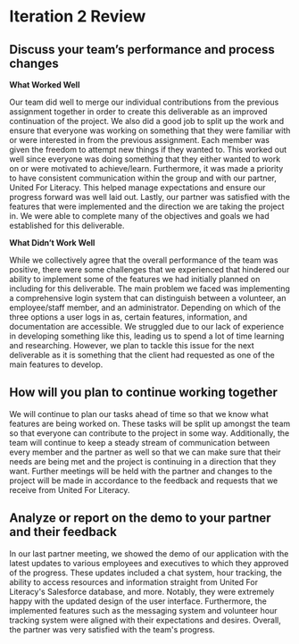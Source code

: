 # **Iteration 2 Review**

## **Discuss your team’s performance and process changes**

**What Worked Well**

Our team did well to merge our individual contributions from the previous assignment together in order to create this deliverable as an improved continuation of the project. We also did a good job to split up the work and ensure that everyone was working on something that they were familiar with or were interested in from the previous assignment. Each member was given the freedom to attempt new things if they wanted to. This worked out well since everyone was doing something that they either wanted to work on or were motivated to achieve/learn. Furthermore, it was made a priority to have consistent communication within the group and with our partner, United For Literacy. This helped manage expectations and ensure our progress forward was well laid out. Lastly, our partner was satisfied with the features that were implemented and the direction we are taking the project in. We were able to complete many of the objectives and goals we had established for this deliverable.

**What Didn’t Work Well**

While we collectively agree that the overall performance of the team was positive, there were some challenges that we experienced that hindered our ability to implement some of the features we had initially planned on including for this deliverable. The main problem we faced was implementing a comprehensive login system that can distinguish between a volunteer, an employee/staff member, and an administrator. Depending on which of the three options a user logs in as, certain features, information, and documentation are accessible. We struggled due to our lack of experience in developing something like this, leading us to spend a lot of time learning and researching. However, we plan to tackle this issue for the next deliverable as it is something that the client had requested as one of the main features to develop.

## **How will you plan to continue working together**
We will continue to plan our tasks ahead of time so that we know what features are being worked on. These tasks will be split up amongst the team so that everyone can contribute to the project in some way. Additionally, the team will continue to keep a steady stream of communication between every member and the partner as well so that we can make sure that their needs are being met and the project is continuing in a direction that they want. Further meetings will be held with the partner and changes to the project will be made in accordance to the feedback and requests that we receive from United For Literacy.

## **Analyze or report on the demo to your partner and their feedback**
In our last partner meeting, we showed the demo of our application with the latest updates to various employees and executives to which they approved of the progress. These updates included a chat system, hour tracking, the ability to access resources and information straight from United For Literacy's Salesforce database, and more. Notably, they were extremely happy with the updated design of the user interface. Furthermore, the implemented features such as the messaging system and volunteer hour tracking system were aligned with their expectations and desires. Overall, the partner was very satisfied with the team's progress.
